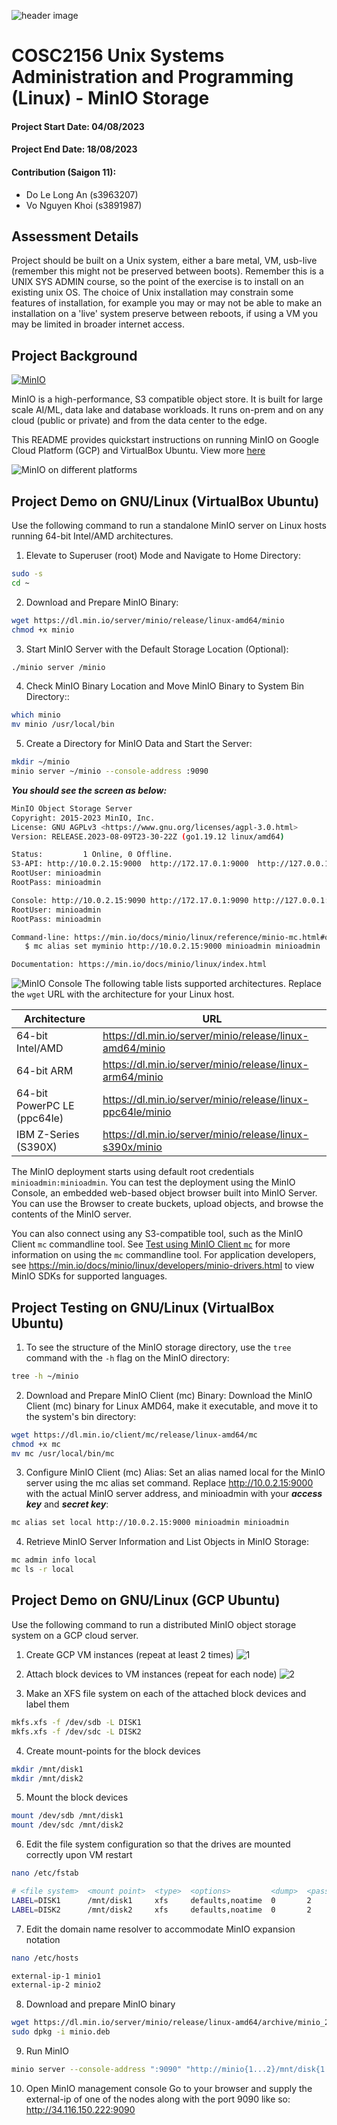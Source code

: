 ![header image](assets/cosc2156.png)

# COSC2156 Unix Systems Administration and Programming (Linux) - MinIO Storage
#### Project Start Date: 04/08/2023
#### Project End Date: 18/08/2023
#### Contribution (Saigon 11):
- Do Le Long An (s3963207)
- Vo Nguyen Khoi (s3891987)

## Assessment Details

Project should be built on a Unix system, either a bare metal, VM, usb-live (remember this might not be preserved between boots).  Remember this is a UNIX SYS ADMIN course, so the point of the exercise is to install on an existing unix OS.  The choice of Unix installation may constrain some features of installation, for example you may or may not be able to make an installation on a 'live' system preserve between reboots, if using a VM you may be limited in broader internet access.

## Project Background

[![MinIO](https://raw.githubusercontent.com/minio/minio/master/.github/logo.svg?sanitize=true)](https://min.io)

MinIO is a high-performance, S3 compatible object store. It is built for
large scale AI/ML, data lake and database workloads. It runs on-prem and
on any cloud (public or private) and from the data center to the edge.

This README provides quickstart instructions on running MinIO on Google Cloud Platform (GCP) and VirtualBox Ubuntu. View more [here](https://github.com/minio/minio/#readme)

![MinIO on different platforms](assets/MinIO-Platforms.png)

## Project Demo on GNU/Linux (VirtualBox Ubuntu)
Use the following command to run a standalone MinIO server on Linux hosts running 64-bit Intel/AMD architectures.

1. Elevate to Superuser (root) Mode and Navigate to Home Directory:
```sh
sudo -s
cd ~
```
2. Download and Prepare MinIO Binary:
```sh
wget https://dl.min.io/server/minio/release/linux-amd64/minio
chmod +x minio
```
3. Start MinIO Server with the Default Storage Location (Optional):
```sh
./minio server /minio
```
4. Check MinIO Binary Location and Move MinIO Binary to System Bin Directory::
```sh 
which minio
mv minio /usr/local/bin
```
5. Create a Directory for MinIO Data and Start the Server:
```sh
mkdir ~/minio
minio server ~/minio --console-address :9090
```
***You should see the screen as below:***
```sh
MinIO Object Storage Server
Copyright: 2015-2023 MinIO, Inc.
License: GNU AGPLv3 <https://www.gnu.org/licenses/agpl-3.0.html>
Version: RELEASE.2023-08-09T23-30-22Z (go1.19.12 linux/amd64)

Status:         1 Online, 0 Offline. 
S3-API: http://10.0.2.15:9000  http://172.17.0.1:9000  http://127.0.0.1:9000       
RootUser: minioadmin 
RootPass: minioadmin 

Console: http://10.0.2.15:9090 http://172.17.0.1:9090 http://127.0.0.1:9090    
RootUser: minioadmin 
RootPass: minioadmin 

Command-line: https://min.io/docs/minio/linux/reference/minio-mc.html#quickstart
   $ mc alias set myminio http://10.0.2.15:9000 minioadmin minioadmin

Documentation: https://min.io/docs/minio/linux/index.html
```
![MinIO Console](assets/MinIO-Ubuntu-Console.png)
The following table lists supported architectures. Replace the `wget` URL with the architecture for your Linux host.

| Architecture                   | URL                                                        |
| --------                       | ------                                                     |
| 64-bit Intel/AMD               | <https://dl.min.io/server/minio/release/linux-amd64/minio>   |
| 64-bit ARM                     | <https://dl.min.io/server/minio/release/linux-arm64/minio>   |
| 64-bit PowerPC LE (ppc64le)    | <https://dl.min.io/server/minio/release/linux-ppc64le/minio> |
| IBM Z-Series (S390X)           | <https://dl.min.io/server/minio/release/linux-s390x/minio>   |

The MinIO deployment starts using default root credentials `minioadmin:minioadmin`. You can test the deployment using the MinIO Console, an embedded web-based object browser built into MinIO Server. You can use the Browser to create buckets, upload objects, and browse the contents of the MinIO server.

You can also connect using any S3-compatible tool, such as the MinIO Client `mc` commandline tool. See [Test using MinIO Client `mc`](#test-using-minio-client-mc) for more information on using the `mc` commandline tool. For application developers, see <https://min.io/docs/minio/linux/developers/minio-drivers.html> to view MinIO SDKs for supported languages.

## Project Testing on GNU/Linux (VirtualBox Ubuntu)
1. To see the structure of the MinIO storage directory, use the `tree` command with the `-h` flag on the MinIO directory:
```sh
tree -h ~/minio
```
2. Download and Prepare MinIO Client (mc) Binary:
Download the MinIO Client (mc) binary for Linux AMD64, make it executable, and move it to the system's bin directory:
```sh
wget https://dl.min.io/client/mc/release/linux-amd64/mc
chmod +x mc
mv mc /usr/local/bin/mc
```
3. Configure MinIO Client (mc) Alias:
Set an alias named local for the MinIO server using the mc alias set command. Replace http://10.0.2.15:9000 with the actual MinIO server address, and minioadmin with your ***access key*** and ***secret key***:
```sh
mc alias set local http://10.0.2.15:9000 minioadmin minioadmin
```
4. Retrieve MinIO Server Information and List Objects in MinIO Storage:
```sh
mc admin info local
mc ls -r local
```


## Project Demo on GNU/Linux (GCP Ubuntu)
Use the following command to run a distributed MinIO object storage system on a GCP cloud server. 
1. Create GCP VM instances (repeat at least 2 times)
![1](https://github.com/LaansDole/unix-sysadm-MinIO/assets/88642920/69154cca-6e4b-4521-bd7d-e9319d8b3764)

2. Attach block devices to VM instances (repeat for each node)
![2](https://github.com/LaansDole/unix-sysadm-MinIO/assets/88642920/0d3b45af-426c-476b-8c39-7f7289dae7e9)

3. Make an XFS file system on each of the attached block devices and label them

```sh
mkfs.xfs -f /dev/sdb -L DISK1
mkfs.xfs -f /dev/sdc -L DISK2
```
4. Create mount-points for the block devices
```sh
mkdir /mnt/disk1
mkdir /mnt/disk2
```

5. Mount the block devices
```sh
mount /dev/sdb /mnt/disk1
mount /dev/sdc /mnt/disk2
```

6. Edit the file system configuration so that the drives are mounted correctly upon VM restart
```sh
nano /etc/fstab

# <file system>  <mount point>  <type>  <options>         <dump>  <pass>
LABEL=DISK1      /mnt/disk1     xfs     defaults,noatime  0       2
LABEL=DISK2      /mnt/disk2     xfs     defaults,noatime  0       2

```

7. Edit the domain name resolver to accommodate MinIO expansion notation
```sh
nano /etc/hosts

external-ip-1 minio1
external-ip-2 minio2

```
8. Download and prepare MinIO binary
```sh
wget https://dl.min.io/server/minio/release/linux-amd64/archive/minio_20230707071357.0.0_amd64.deb -O minio.deb
sudo dpkg -i minio.deb

```

9. Run MinIO
```sh
minio server --console-address ":9090" "http://minio{1...2}/mnt/disk{1...2}/minio"

```

10. Open MinIO management console
Go to your browser and supply the external-ip of one of the nodes along with the port 9090 like so:
http://34.116.150.222:9090

